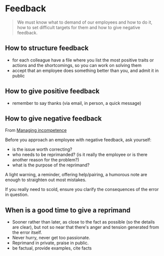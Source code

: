 # Feedback

> We must know what to demand of our employees and how to do it, how to set difficult targets for them and how to give negative feedback.

## How to structure feedback

- for each colleague have a file where you list the most positive traits or actions and the shortcomings, so you can work on solving them
- accept that an employee does something better than you, and admit it in public

## How to give positive feedback

- remember to say thanks (via email, in person, a quick message)

## How to give negative feedback

From [Managing incompetence](https://books.google.de/books?id=2-bjAgAAQBAJ&pg=PA96&lpg=PA96&dq=how+to+give+negative+feedback+incompetent&source=bl&ots=e-ORyWEqC0&sig=ACfU3U1TlnaVQgPGmC0-WoY9nYjyPLbARQ&hl=en&sa=X&ved=2ahUKEwjS1Y7Or-vpAhVLTcAKHbVYDuYQ6AEwDXoECAkQAQ#v=onepage&q=how%20to%20give%20negative%20feedback%20incompetent&f=false)

Before you approach an employee with negative feedback, ask yourself:

- is the issue worth correcting?
- who needs to be reprimanded? (is it really the employee or is there another reason for the problem?)
- what is the purpose of the reprimand?

A light warning, a reminder, offering help/pairing, a humorous note are enough to straighten out most mistakes.

If you really need to scold, ensure you clarify the consequences of the error in question.

## When is a good time to give a reprimand

- Sooner rather than later, as close to the fact as possible (so the details are clear), but not so near that there's anger and tension generated from the error itself.
- Never hurry, never get too passionate.
- Reprimand in private, praise in public.
- be factual, provide examples, cite facts
